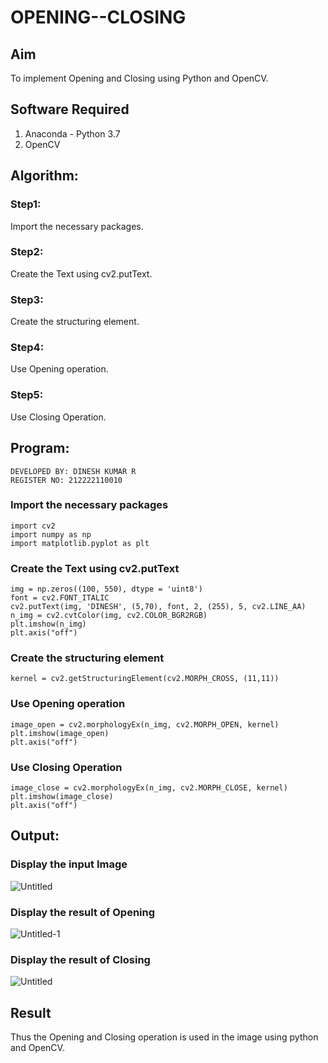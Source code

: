 # OPENING--CLOSING
## Aim
To implement Opening and Closing using Python and OpenCV.

## Software Required
1. Anaconda - Python 3.7
2. OpenCV
## Algorithm:
### Step1:
Import the necessary packages.

### Step2:
Create the Text using cv2.putText.

### Step3:
Create the structuring element.

### Step4:
Use Opening operation.

### Step5:
Use Closing Operation.
 
## Program:
```
DEVELOPED BY: DINESH KUMAR R
REGISTER NO: 212222110010
```
### Import the necessary packages
```
import cv2
import numpy as np
import matplotlib.pyplot as plt
```
### Create the Text using cv2.putText
```
img = np.zeros((100, 550), dtype = 'uint8')
font = cv2.FONT_ITALIC
cv2.putText(img, 'DINESH', (5,70), font, 2, (255), 5, cv2.LINE_AA)
n_img = cv2.cvtColor(img, cv2.COLOR_BGR2RGB)
plt.imshow(n_img)
plt.axis("off")
```
### Create the structuring element
```
kernel = cv2.getStructuringElement(cv2.MORPH_CROSS, (11,11))
```
### Use Opening operation
```
image_open = cv2.morphologyEx(n_img, cv2.MORPH_OPEN, kernel)
plt.imshow(image_open)
plt.axis("off")
```
### Use Closing Operation
```
image_close = cv2.morphologyEx(n_img, cv2.MORPH_CLOSE, kernel)
plt.imshow(image_close)
plt.axis("off")
```
## Output:

### Display the input Image

![Untitled](https://github.com/DINESH18032004/OPENING--AND-CLOSING/assets/119477784/41691341-b1bb-4fea-b3a3-81cf459a21e3)


### Display the result of Opening

![Untitled-1](https://github.com/DINESH18032004/OPENING--AND-CLOSING/assets/119477784/e5ac8680-d45f-44df-81d2-91e5e74e814c)



### Display the result of Closing

![Untitled](https://github.com/DINESH18032004/OPENING--AND-CLOSING/assets/119477784/45e3c9bb-513d-4536-acc2-d39203f67c17)



## Result
Thus the Opening and Closing operation is used in the image using python and OpenCV.
